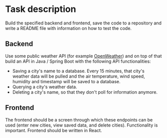 # Task description

Build the specified backend and frontend, save the code to a repository and write a README file with information on how to test the code.

## Backend

Use some public weather API (for example [OpenWeather](https://openweathermap.org/api)) and on top of that build an API in Java / Spring Boot with the following API functionalities:

- Saving a city's name to a database. Every 15 minutes, that city's weather data will be pulled and the air temperature, wind speed, humidity and timestamp will be saved to a database.
- Querying a city's weather data.
- Deleting a city's name, so that they don't poll for information anymore.

## Frontend

The frontend should be a screen through which these endpoints can be used (enter new cities, view saved data, and delete cities). Functionality is important. Frontend should be written in React.
